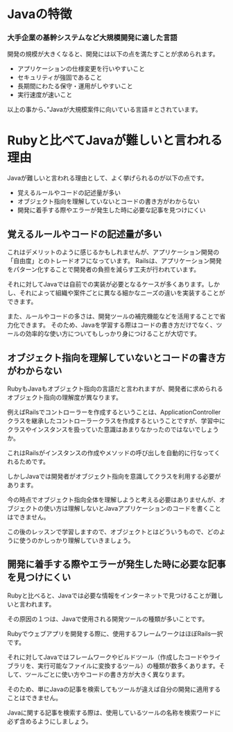 # Javaの特徴
### 大手企業の基幹システムなど大規模開発に適した言語

開発の規模が大きくなると、開発には以下の点を満たすことが求められます。

- アプリケーションの仕様変更を行いやすいこと
- セキュリティが強固であること
- 長期間にわたる保守・運用がしやすいこと
- 実行速度が速いこと

以上の事から、”Javaが大規模案件に向いている言語＃とされています。


# Rubyと比べてJavaが難しいと言われる理由

Javaが難しいと言われる理由として、よく挙げられるのが以下の点です。

- 覚えるルールやコードの記述量が多い
- オブジェクト指向を理解していないとコードの書き方がわからない
- 開発に着手する際やエラーが発生した時に必要な記事を見つけにくい

## 覚えるルールやコードの記述量が多い

これはデメリットのように感じるかもしれませんが、アプリケーション開発の「自由度」とのトレードオフになっています。
Railsは、アプリケーション開発をパターン化することで開発者の負担を減らす工夫が行われています。

それに対してJavaでは自前での実装が必要となるケースが多くあります。しかし、それによって組織や案件ごとに異なる細かなニーズの違いを実装することができます。

また、ルールやコードの多さは、開発ツールの補完機能などを活用することで省力化できます。
そのため、Javaを学習する際はコードの書き方だけでなく、ツールの効率的な使い方についてもしっかり身につけることが大切です。

## オブジェクト指向を理解していないとコードの書き方がわからない

RubyもJavaもオブジェクト指向の言語だと言われますが、開発者に求められるオブジェクト指向の理解度が異なります。

例えばRailsでコントローラーを作成するということは、ApplicationControllerクラスを継承したコントローラークラスを作成するということですが、学習中にクラスやインスタンスを扱っていた意識はあまりなかったのではないでしょうか。

これはRailsがインスタンスの作成やメソッドの呼び出しを自動的に行なってくれるためです。

しかしJavaでは開発者がオブジェクト指向を意識してクラスを利用する必要があります。

今の時点でオブジェクト指向全体を理解しようと考える必要はありませんが、オブジェクトの使い方は理解しないとJavaアプリケーションのコードを書くことはできません。

この後のレッスンで学習しますので、オブジェクトとはどういうもので、どのように使うのかしっかり理解していきましょう。

## 開発に着手する際やエラーが発生した時に必要な記事を見つけにくい

Rubyと比べると、Javaでは必要な情報をインターネットで見つけることが難しいと言われます。

その原因の１つは、Javaで使用される開発ツールの種類が多いことです。

Rubyでウェブアプリを開発する際に、使用するフレームワークはほぼRails一択です。

それに対してJavaではフレームワークやビルドツール（作成したコードやライブラリを、実行可能なファイルに変換するツール）の種類が数多くあります。そして、ツールごとに使い方やコードの書き方が大きく異なります。

そのため、単にJavaの記事を検索してもツールが違えば自分の開発に適用することはできません。

Javaに関する記事を検索する際は、使用しているツールの名称を検索ワードに必ず含めるようにしましょう。
